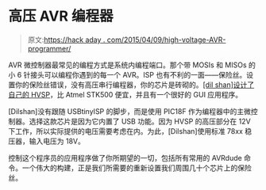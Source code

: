 # 高压 AVR 编程器

> 原文:[https://hack aday . com/2015/04/09/high-voltage-AVR-programmer/](https://hackaday.com/2015/04/09/high-voltage-avr-programmer/)

AVR 微控制器最常见的编程方式是系统内编程端口。那个带 MOSIs 和 MISOs 的小 6 针接头可以编程你遇到的每一个 AVR。ISP 也有不利的一面——保险丝。设置你的保险丝错误，没有高压串行编程器，你的芯片是砖砌的。[[dil shan]设计了自己的 HVSP](http://hackaday.io/project/5179-avr-hv-high-voltage-programmer-for-avr-mcus)，比 Atmel STK500 便宜，并且有一个很好的 GUI 应用程序。

[Dilshan]没有跟随 USBtinyISP 的脚步，而是使用 PIC18F 作为编程器中的主微控制器。选择这款芯片是因为它内置了 USB 功能。因为 HVSP 的高压部分在 12V 下工作，所以实际提供的电压需要考虑在内。为此，[Dilshan]使用标准 78xx 稳压器，输入电压为 18V。

控制这个程序员的应用程序做了你所期望的一切，包括所有常用的 AVRdude 命令。一个伟大的构建，正是我们所需要的重新设置我们周围几十个芯片上的保险丝。
